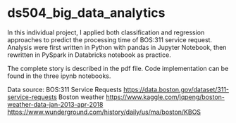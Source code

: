 # ds504_big_data_analytics

In this individual project, I applied both classification and regression approaches to predict the processing time of BOS:311 service request. Analysis were first written in Python with pandas in Jupyter Notebook, then rewritten in PySpark in Databricks notebook as practice. 

The complete story is described in the pdf file. Code implementation can be found in the three ipynb notebooks.

Data source:
BOS:311 Service Requests
https://data.boston.gov/dataset/311-service-requests
Boston weather
https://www.kaggle.com/jqpeng/boston-weather-data-jan-2013-apr-2018
https://www.wunderground.com/history/daily/us/ma/boston/KBOS
